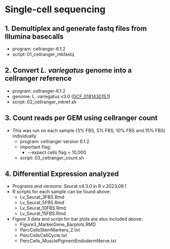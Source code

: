 
# Single-cell sequencing

## 1. Demultiplex and generate fastq files from Illumina basecalls
- program: cellranger-6.1.2
- script: 01_cellranger_mkfastq

## 2. Convert *L. variegatus* genome into a cellranger reference
- program: cellranger-6.1.2
- genome: L. variegatus v3.0 ([GCF_018143015.1](https://www.ncbi.nlm.nih.gov/assembly/GCF_018143015.1))
- script: 02_cellranger_mkref.sh

## 3. Count reads per GEM using cellranger count
- This was run on each sample (3% FBS, 5% FBS, 10% FBS and 15% FBS) individually 
    - program: cellranger version 6.1.2
    - important flag:
        - --expect cells flag = 10,000
    - script: 03_cellranger_count.sh

## 4. Differential Expression analyzed
- Programs and versions: Seurat v4.3.0 in R v.2023.09.1
- R scripts for each sample can be found above:
    - Lv_Seurat_3FBS.Rmd
    - Lv_Seurat_5FBS.Rmd
    - Lv_Seurat_10FBS.Rmd
    - Lv_Seurat_15FBS.Rmd
 - Figure 3 data and script for bar plots are also included above:
     - Figure3_MarkerGene_Barplots.RMD
     - PercCellsStemMarkers_2.txt
     - PercCellsCellCycle.txt
     - PercCells_MusclePigmentEndodermNerve.txt
